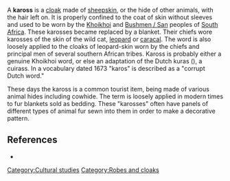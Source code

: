A **kaross** is a [cloak](cloak "wikilink") made of
[sheepskin](sheepskin "wikilink"), or the hide of other animals, with
the hair left on. It is properly confined to the coat of skin without
sleeves and used to be worn by the [Khoikhoi](Khoikhoi "wikilink") and
[Bushmen / San](Bushmen "wikilink") peoples of [South
Africa](South_Africa "wikilink"). These karosses became replaced by a
blanket. Their chiefs wore karosses of the skin of the wild cat,
[leopard](leopard "wikilink") or [caracal](caracal "wikilink"). The word
is also loosely applied to the cloaks of leopard-skin worn by the chiefs
and principal men of several southern African tribes. Kaross is probably
either a genuine Khoikhoi word, or else an adaptation of the Dutch kuras
(), a cuirass. In a vocabulary dated 1673 "karos" is described as a
"corrupt Dutch word."

These days the kaross is a common tourist item, being made of various
animal hides including cowhide. The term is loosely applied in modern
times to fur blankets sold as bedding. These "karosses" often have
panels of different types of animal fur sewn into them in order to make
a decorative pattern.

## References

-

[Category:Cultural studies](Category:Cultural_studies "wikilink")
[Category:Robes and cloaks](Category:Robes_and_cloaks "wikilink")